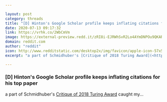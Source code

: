 ```yaml
---

layout: post
category: threads
title: "[D] Hinton's Google Scholar profile keeps inflating citations for his top paper"
date: 2020-07-13 09:17:32
link: https://vrhk.co/2WbCmVm
image: https://external-preview.redd.it/zRI8i-EJRWhSvR2Lo4AYmDNPOu9QKARswvNJOqr-JXg.jpg?width=754&height=394.764397906&auto=webp&crop=754:394.764397906,smart&s=7022a529f54e4f194fc03391039158b4a1e720dc
domain: reddit.com
author: "reddit"
icon: http://www.redditstatic.com/desktop2x/img/favicon/apple-icon-57x57.png
excerpt: "a part of Schmidhuber's [Critique of 2018 Turing Award](<http://people.idsia.ch/~juergen/critique-turing-award-bengio-hinton-lecun.html>) caught my..."

---
```


### [D] Hinton's Google Scholar profile keeps inflating citations for his top paper

a part of Schmidhuber's [Critique of 2018 Turing Award](<http://people.idsia.ch/~juergen/critique-turing-award-bengio-hinton-lecun.html>) caught my...